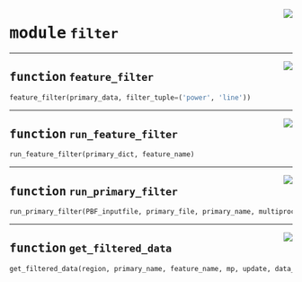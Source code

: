 <!-- markdownlint-disable -->

<a href="https://github.com/pypsa-meets-earth/earth-osm/blob/main/earth_osm/filter.py#L0"><img align="right" style="float:right;" src="https://img.shields.io/badge/-source-cccccc?style=flat-square"></a>

# <kbd>module</kbd> `filter`





---

<a href="https://github.com/pypsa-meets-earth/earth-osm/blob/main/earth_osm/filter.py#L26"><img align="right" style="float:right;" src="https://img.shields.io/badge/-source-cccccc?style=flat-square"></a>

## <kbd>function</kbd> `feature_filter`

```python
feature_filter(primary_data, filter_tuple=('power', 'line'))
```






---

<a href="https://github.com/pypsa-meets-earth/earth-osm/blob/main/earth_osm/filter.py#L39"><img align="right" style="float:right;" src="https://img.shields.io/badge/-source-cccccc?style=flat-square"></a>

## <kbd>function</kbd> `run_feature_filter`

```python
run_feature_filter(primary_dict, feature_name)
```






---

<a href="https://github.com/pypsa-meets-earth/earth-osm/blob/main/earth_osm/filter.py#L62"><img align="right" style="float:right;" src="https://img.shields.io/badge/-source-cccccc?style=flat-square"></a>

## <kbd>function</kbd> `run_primary_filter`

```python
run_primary_filter(PBF_inputfile, primary_file, primary_name, multiprocess)
```






---

<a href="https://github.com/pypsa-meets-earth/earth-osm/blob/main/earth_osm/filter.py#L96"><img align="right" style="float:right;" src="https://img.shields.io/badge/-source-cccccc?style=flat-square"></a>

## <kbd>function</kbd> `get_filtered_data`

```python
get_filtered_data(region, primary_name, feature_name, mp, update, data_dir)
```






